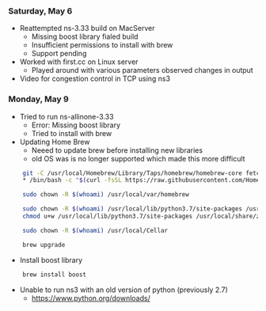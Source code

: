 ### Saturday, May 6
* Reattempted ns-3.33 build on MacServer 
    * Missing boost library fialed build
    * Insufficient permissions to install with brew
    * Support pending
* Worked with first.cc on Linux server
    * Played around with various parameters observed changes in output
* Video for congestion control in TCP using ns3

### Monday, May 9
* Tried to run ns-allinone-3.33
    * Error: Missing boost library 
    * Tried to install with brew 
* Updating Home Brew
    * Neeed to update brew before installing new libraries
    * old OS was is no longer supported which made this more difficult 
```bash
    git -C /usr/local/Homebrew/Library/Taps/homebrew/homebrew-core fetch --unshallow
    * /bin/bash -c "$(curl -fsSL https://raw.githubusercontent.com/Homebrew/install/HEAD/install.sh)"

    sudo chown -R $(whoami) /usr/local/var/homebrew

    sudo chown -R $(whoami) /usr/local/lib/python3.7/site-packages /usr/local/share/zsh /usr/local/share/zsh/site-functions
    chmod u+w /usr/local/lib/python3.7/site-packages /usr/local/share/zsh /usr/local/share/zsh/site-functions

    sudo chown -R $(whoami) /usr/local/Cellar

    brew upgrade
```

*  Install boost library 
```bash
    brew install boost
```

* Unable to run ns3 with an old version of python (previously 2.7)
    * https://www.python.org/downloads/





